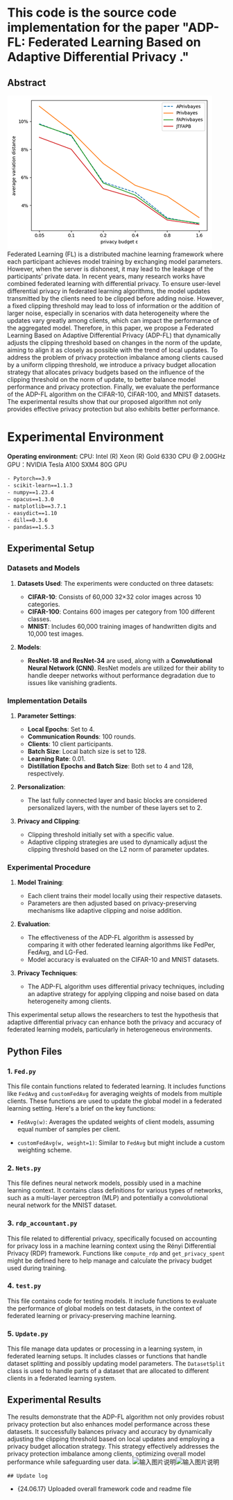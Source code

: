 ﻿
# This code is the source code implementation for the paper "ADP-FL: Federated Learning Based on Adaptive Differential Privacy ."



## Abstract
![输入图片说明](https://github.com/csmaxuebin/FAPrivBayes/blob/main/tp/acs-Q2.png)
Federated Learning (FL) is a distributed machine learning framework where each participant achieves model training by exchanging model parameters. However, when the server is dishonest, it may lead to the leakage of the participants’ private data. In recent years, many research works have combined federated learning with differential privacy. To ensure user-level differential privacy in federated learning algorithms, the model updates transmitted by the clients need to be clipped before adding noise. However, a fixed clipping threshold may lead to loss of information or the addition of larger noise, especially in scenarios with data heterogeneity where the updates vary greatly among clients, which can impact the performance of the aggregated model. Therefore, in this paper, we propose a Federated Learning Based on Adaptive Differential Privacy (ADP-FL) that dynamically adjusts the clipping threshold based on changes in the norm of the update, aiming to align it as closely as possible with the trend of local updates. To address the problem of privacy protection imbalance among clients caused by a uniform clipping threshold, we introduce a privacy budget allocation strategy that allocates privacy budgets based on the influence of the clipping threshold on the norm of update, to better balance model performance and privacy protection. Finally, we evaluate the performance of the ADP-FL algorithm on the CIFAR-10, CIFAR-100, and MNIST datasets. The experimental results show that our proposed algorithm not only provides effective privacy protection but also exhibits better performance.


# Experimental Environment

**Operating environment:**
CPU: Intel (R) Xeon (R) Gold 6330 CPU @ 2.00GHz
GPU：NVIDIA Tesla A100 SXM4 80G GPU
```
- Pytorch==3.9
- scikit-learn==1.1.3
- numpy==1.23.4
— opacus==1.3.0
- matplotlib==3.7.1
- easydict==1.10
- dill==0.3.6
- pandas==1.5.3

```

## Experimental Setup

### Datasets and Models
1. **Datasets Used**: The experiments were conducted on three datasets:
   - **CIFAR-10**: Consists of 60,000 32×32 color images across 10 categories.
   - **CIFAR-100**: Contains 600 images per category from 100 different classes.
   - **MNIST**: Includes 60,000 training images of handwritten digits and 10,000 test images.

2. **Models**: 
   - **ResNet-18 and ResNet-34** are used, along with a **Convolutional Neural Network (CNN)**. ResNet models are utilized for their ability to handle deeper networks without performance degradation due to issues like vanishing gradients.

### Implementation Details
1. **Parameter Settings**:
   - **Local Epochs**: Set to 4.
   - **Communication Rounds**: 100 rounds.
   - **Clients**: 10 client participants.
   - **Batch Size**: Local batch size is set to 128.
   - **Learning Rate**: 0.01.
   - **Distillation Epochs and Batch Size**: Both set to 4 and 128, respectively.

2. **Personalization**: 
   - The last fully connected layer and basic blocks are considered personalized layers, with the number of these layers set to 2.

3. **Privacy and Clipping**:
   - Clipping threshold initially set with a specific value.
   - Adaptive clipping strategies are used to dynamically adjust the clipping threshold based on the L2 norm of parameter updates.

### Experimental Procedure
1. **Model Training**:
   - Each client trains their model locally using their respective datasets.
   - Parameters are then adjusted based on privacy-preserving mechanisms like adaptive clipping and noise addition.
   
2. **Evaluation**:
   - The effectiveness of the ADP-FL algorithm is assessed by comparing it with other federated learning algorithms like FedPer, FedAvg, and LG-Fed.
   - Model accuracy is evaluated on the CIFAR-10 and MNIST datasets.

3. **Privacy Techniques**:
   - The ADP-FL algorithm uses differential privacy techniques, including an adaptive strategy for applying clipping and noise based on data heterogeneity among clients.

This experimental setup allows the researchers to test the hypothesis that adaptive differential privacy can enhance both the privacy and accuracy of federated learning models, particularly in heterogeneous environments.


## Python Files
### 1. `Fed.py`

This file contain functions related to federated learning. It includes functions like `FedAvg` and `customFedAvg` for averaging weights of models from multiple clients. These functions are used to update the global model in a federated learning setting. Here's a brief on the key functions:

- `FedAvg(w)`: Averages the updated weights of client models, assuming equal number of samples per client.

- `customFedAvg(w, weight=1)`: Similar to `FedAvg` but might include a custom weighting scheme.

### 2. `Nets.py`

This file defines neural network models, possibly used in a machine learning context. It contains class definitions for various types of networks, such as a multi-layer perceptron (MLP) and potentially a convolutional neural network for the MNIST dataset.

### 3. `rdp_accountant.py`

This file related to differential privacy, specifically focused on accounting for privacy loss in a machine learning context using the Rényi Differential Privacy (RDP) framework. Functions like `compute_rdp` and `get_privacy_spent` might be defined here to help manage and calculate the privacy budget used during training.

### 4. `test.py`

This file contains code for testing models. It include functions to evaluate the performance of global models on test datasets, in the context of federated learning or privacy-preserving machine learning.

### 5. `Update.py`

This file manage data updates or processing in a learning system, in federated learning setups. It includes classes or functions that handle dataset splitting and possibly updating model parameters. The `DatasetSplit` class is used to handle parts of a dataset that are allocated to different clients in a federated learning system.


##  Experimental Results
The results demonstrate that the ADP-FL algorithm not only provides robust privacy protection but also enhances model performance across these datasets. It successfully balances privacy and accuracy by dynamically adjusting the clipping threshold based on local updates and employing a privacy budget allocation strategy. This strategy effectively addresses the privacy protection imbalance among clients, optimizing overall model performance while safeguarding user data.
![输入图片说明](/imgs/2024-06-17/YzmF779hahpoDV1T.png)![输入图片说明](/imgs/2024-06-17/UuzQUEkMkJiKBXYe.png)



```
## Update log

```
- {24.06.17} Uploaded overall framework code and readme file
```
